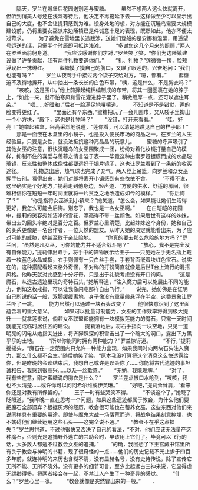 　　隔天，罗兰在城堡后花园送别莲与蜜糖。
　　虽然不想两人这么快就离开，但听到俏美人号还在浅滩等待后，他决定不再拖延下去——这样做至少可以显示出自己的大度，也不会让提莉感到为难。设身处地的想，对方能在沉睡岛需要大规模建设前，仍将重要女巫派来边陲镇已是件诚意十足的表现，既然如此，他亦不便太过苛求。
　　为了避免在雪地里长途跋涉，送她们登船的是安娜和温蒂，用遥望号运送的话，只需半个时辰即可抵达浅滩。
　　“多谢您这几个月来的照顾，”两人在罗兰面前躬身道。
　　“我应该感谢你们才对，”罗兰笑了笑，“你们为边陲镇建设做了许多贡献，我有两件礼物要送你们。”
　　“礼、礼物？”莲微微一愣，脸颊浮现出一抹绯红。
　　蜜糖摸了摸自己的胸口，又瞄了眼莲的，兴奋地问：“我们也能有吗？”
　　罗兰从夜莺手中接过两个袋子交给对方，“嗯，都有。”
　　蜜糖迫不及待地拆开，从中抽出一条长长的白色布带，“咦，这是什么，不是胸衣吗？”
　　“咳咳，这是围巾，”他上前捧起纯棉编制成的布带，将其一圈圈裹在她的脖子上，“如此一来，就不怕寒风和雪花灌进脖子里了。稍微缠厚一点，还可以遮住耳朵。”
　　“唔……好暖和，”后者一脸满足地嚷嚷道。
　　不知道是不是错觉，莲的脸变得更红了。
　　“里面还有个东西，”蜜糖把玩了一会儿围巾，又从袋子里掏出一个小方块，“殿下，这也是礼物吗？”
　　“没错，打开来看看。”
　　“哇，好亮！”她举起铁盒，兴高采烈地说道，“莲你看，可以清楚地瞧见自己的样子耶！”
　　那是一面嵌在木盒里的小镜子，也是投入便民市场的商品之一。在罗兰的人生经验里，只要是女性，就没法抵抗这种亮晶晶的玩意儿。
　　蜜糖的呼声吸引了其他女巫的注意，很快沉睡岛的女巫围聚成一团，纷纷对着化妆镜打量自己的模样，抑制不住的喜爱与羡慕之情言溢于表——毕竟这种由索罗娅镀膜而成的水晶玻璃镜，反光性和整体成像性都要远好于银片镜子，这也让罗兰看到了一条新的收买途径。
　　礼物送出后，热气球也完成了充气。两人登上吊篮，向罗兰和众女巫挥手告别。看得出来，她们对即将离开小镇感到有些依依不舍。
　　“不得不说，这里确实是个好地方，”提莉走到他身边，轻声道，“方便的供水，舒适的房间，很难相信你在短短一年时间里就将一片贫乏之地改造成如今的模样。”
　　“你后悔了？”
　　“你是指将女巫派到小镇来？”她笑道，“怎么会，如果能让她们生活得更好，我怎么可能会后悔。别忘了，我也是一名女巫啊。”
　　在白皑皑的花园中，提莉的笑容宛如洁净的雪花，漂亮得不带一丝颜色。如果后世有这样的妹妹，带出去的回头率绝对是百分之百。但罗兰心里清楚，比起妹妹这个身份，她和自己的关系更像是一名合作者，一位天然的盟友。从昨天她的决定就能看出来，为了应对可能的威胁，她甚至敢于亲赴险地。
　　“你真的要去那么危险的地方吗？”罗兰问，“虽然是凡女巫，可你的能力并不适合战斗吧？”
　　“放心，我不是完全没有自保能力，”提莉伸出双手，将手中的饰物展示给王子——只见她左手无名指上戴着一枚蓝色水晶戒指，右手则佩有一只白丝手套，手套背面嵌着块红色宝石。说实在的，这种搭配看起来格外奇怪，不对称的打扮简直就像是后世T台上流行的混搭风格。他昨天就对此感到十分好奇，只是出于礼貌考虑没有开口询问。
　　“这是魔石，从远古遗迹里现的奇特石头，”她解释道，“注入魔力后可以施展出不同的能力，例如这枚戒指，可以让我像闪电那样自由飞行。”
　　说完，她仿佛是在证明自己所说的话一般，双脚缓缓离地，身子像没有重量般悬浮在半空，这番景象让罗兰吓了一跳。
　　能力居然可以通过一块石头改变？
　　他很快意识到了这里面蕴含着的重大意义。
　　如果可以批量订制能力，女巫的工作效率将得到极大提升——就拿莲来说，倘若女巫联盟都能拥有一块模拟莲能力的魔石，只需一天时间就能完成临时居住区的建设。
　　提莉落地后，将右手指向一块空地，只见一道明亮的闪电从她指尖迸出，将齐脚踝深的积雪击出了一个碗大的洞口，露出下方黑乎乎的土地。
　　“所以你能同时拥有两种能力？”罗兰惊讶道。
　　“不行，”提莉摇摇头，“魔石在一定范围内只允许一种能力出现，如果我同时向两块石头注入魔力，那么什么都不会生。”随后她笑了笑，“原本我没打算将这个消息这么快透露给你，但是昨晚的会谈结束后，我想自己或许是误会你了……你能将古代遗迹的事坦诚相告，我感到很高兴……以及一丝歉意。”
　　“无妨，我能理解。”
　　“对了，我有些在意，刚才蜜糖说的胸衣是什么？”
　　罗兰差点被口水呛到，“咳咳，我也不大清楚……或许你可以问问希尔维或伊芙琳。”
　　“好吧，”提莉耸耸肩，“看来你还是对我有所保留的。”
　　王子一时有些哭笑不得。
　　“不谈这个了，”她眨了眨眼道，“我昨晚一直在思考一个问题，如果这些遗迹都属于教会，为什么他们要把魔石全部遗弃？根据灰烬的经历，教会很可能也在蓄养女巫，这些东西对他们来说同样具有重要的用途。即使与魔鬼大战一场落荒而逃，将战争结果刻意掩埋，也不妨碍他们继续运用这些石头——这完全说不通。”
　　“教会不在乎这点损失？”罗兰思忖道，不过他很快又否决了自己的看法，“不对，他们应该无法量产这种魔石，否则光是追捕野外逃亡的共助会时，早该用上它们了。毕竟可以飞行的话，大多数人都逃不过教会女巫的追捕。”
　　“的确，我回想了下王宫藏书馆里所有关于教会与神明的书籍，现了很奇怪的一点……他们的历史记载不光止步于四百多年前，就连神明的来历也含糊不清，没有显赫名号，没有史诗传说，除了宣传它无所不能、无所不晓外，没有更多的细节可言。至少比起远古三神来说，它显得虚无缥缈得多。将两者接合在一起，不禁让人产生了一种奇异的感觉。
　　“什么？”罗兰心里一凛。
　　“教会就像是突然冒出来的一般。”
　　.